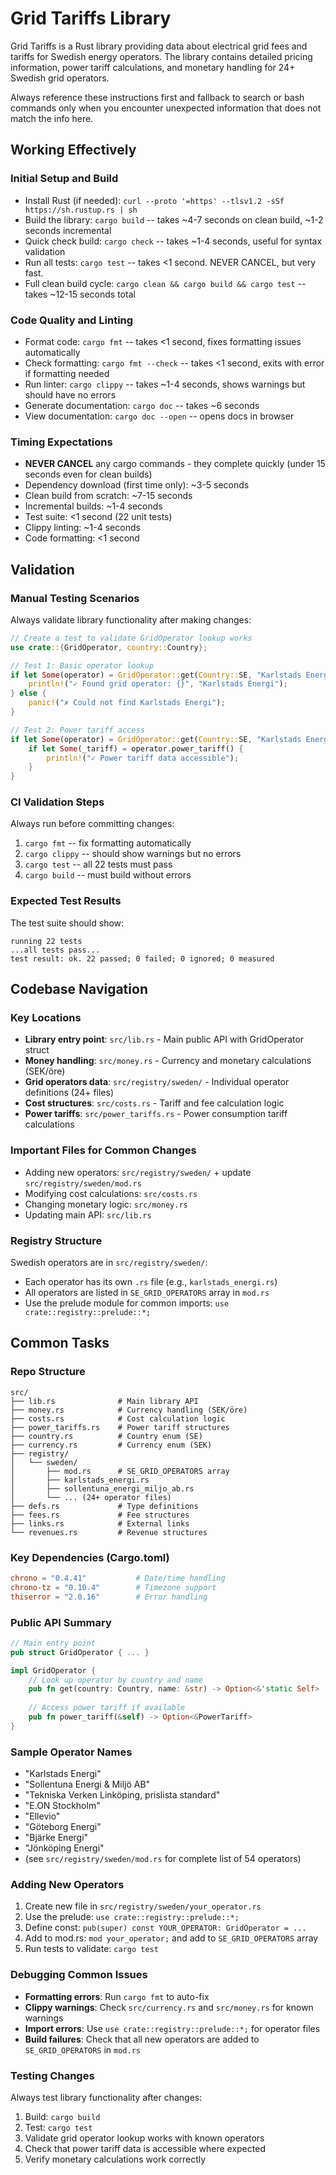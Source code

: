 # Grid Tariffs Library

Grid Tariffs is a Rust library providing data about electrical grid fees and tariffs for Swedish energy operators. The library contains detailed pricing information, power tariff calculations, and monetary handling for 24+ Swedish grid operators.

Always reference these instructions first and fallback to search or bash commands only when you encounter unexpected information that does not match the info here.

## Working Effectively

### Initial Setup and Build
- Install Rust (if needed): `curl --proto '=https' --tlsv1.2 -sSf https://sh.rustup.rs | sh`
- Build the library: `cargo build` -- takes ~4-7 seconds on clean build, ~1-2 seconds incremental
- Quick check build: `cargo check` -- takes ~1-4 seconds, useful for syntax validation
- Run all tests: `cargo test` -- takes <1 second. NEVER CANCEL, but very fast.
- Full clean build cycle: `cargo clean && cargo build && cargo test` -- takes ~12-15 seconds total

### Code Quality and Linting  
- Format code: `cargo fmt` -- takes <1 second, fixes formatting issues automatically
- Check formatting: `cargo fmt --check` -- takes <1 second, exits with error if formatting needed
- Run linter: `cargo clippy` -- takes ~1-4 seconds, shows warnings but should have no errors
- Generate documentation: `cargo doc` -- takes ~6 seconds
- View documentation: `cargo doc --open` -- opens docs in browser

### Timing Expectations
- **NEVER CANCEL** any cargo commands - they complete quickly (under 15 seconds even for clean builds)
- Dependency download (first time only): ~3-5 seconds
- Clean build from scratch: ~7-15 seconds  
- Incremental builds: ~1-4 seconds
- Test suite: <1 second (22 unit tests)
- Clippy linting: ~1-4 seconds
- Code formatting: <1 second

## Validation

### Manual Testing Scenarios
Always validate library functionality after making changes:
```rust
// Create a test to validate GridOperator lookup works
use crate::{GridOperator, country::Country};

// Test 1: Basic operator lookup
if let Some(operator) = GridOperator::get(Country::SE, "Karlstads Energi") {
    println!("✓ Found grid operator: {}", "Karlstads Energi");
} else {
    panic!("✗ Could not find Karlstads Energi");
}

// Test 2: Power tariff access  
if let Some(operator) = GridOperator::get(Country::SE, "Karlstads Energi") {
    if let Some(_tariff) = operator.power_tariff() {
        println!("✓ Power tariff data accessible");
    }
}
```

### CI Validation Steps
Always run before committing changes:
1. `cargo fmt` -- fix formatting automatically
2. `cargo clippy` -- should show warnings but no errors  
3. `cargo test` -- all 22 tests must pass
4. `cargo build` -- must build without errors

### Expected Test Results
The test suite should show:
```
running 22 tests
...all tests pass...
test result: ok. 22 passed; 0 failed; 0 ignored; 0 measured
```

## Codebase Navigation

### Key Locations
- **Library entry point**: `src/lib.rs` - Main public API with GridOperator struct
- **Money handling**: `src/money.rs` - Currency and monetary calculations (SEK/öre)
- **Grid operators data**: `src/registry/sweden/` - Individual operator definitions (24+ files)
- **Cost structures**: `src/costs.rs` - Tariff and fee calculation logic
- **Power tariffs**: `src/power_tariffs.rs` - Power consumption tariff calculations

### Important Files for Common Changes
- Adding new operators: `src/registry/sweden/` + update `src/registry/sweden/mod.rs`
- Modifying cost calculations: `src/costs.rs`  
- Changing monetary logic: `src/money.rs`
- Updating main API: `src/lib.rs`

### Registry Structure
Swedish operators are in `src/registry/sweden/`:
- Each operator has its own `.rs` file (e.g., `karlstads_energi.rs`)
- All operators are listed in `SE_GRID_OPERATORS` array in `mod.rs`
- Use the prelude module for common imports: `use crate::registry::prelude::*;`

## Common Tasks

### Repo Structure
```
src/
├── lib.rs              # Main library API  
├── money.rs            # Currency handling (SEK/öre)
├── costs.rs            # Cost calculation logic
├── power_tariffs.rs    # Power tariff structures
├── country.rs          # Country enum (SE)
├── currency.rs         # Currency enum (SEK)
├── registry/
│   └── sweden/
│       ├── mod.rs      # SE_GRID_OPERATORS array
│       ├── karlstads_energi.rs
│       ├── sollentuna_energi_miljo_ab.rs
│       └── ... (24+ operator files)
├── defs.rs             # Type definitions
├── fees.rs             # Fee structures  
├── links.rs            # External links
└── revenues.rs         # Revenue structures
```

### Key Dependencies (Cargo.toml)
```toml
chrono = "0.4.41"           # Date/time handling
chrono-tz = "0.10.4"        # Timezone support  
thiserror = "2.0.16"        # Error handling
```

### Public API Summary
```rust
// Main entry point
pub struct GridOperator { ... }

impl GridOperator {
    // Look up operator by country and name
    pub fn get(country: Country, name: &str) -> Option<&'static Self>
    
    // Access power tariff if available
    pub fn power_tariff(&self) -> Option<&PowerTariff>
}
```

### Sample Operator Names  
- "Karlstads Energi"
- "Sollentuna Energi & Miljö AB"
- "Tekniska Verken Linköping, prislista standard"
- "E.ON Stockholm" 
- "Ellevio"
- "Göteborg Energi"
- "Bjärke Energi"
- "Jönköping Energi"
- (see `src/registry/sweden/mod.rs` for complete list of 54 operators)

### Adding New Operators
1. Create new file in `src/registry/sweden/your_operator.rs`
2. Use the prelude: `use crate::registry::prelude::*;`
3. Define const: `pub(super) const YOUR_OPERATOR: GridOperator = ...`  
4. Add to mod.rs: `mod your_operator;` and add to `SE_GRID_OPERATORS` array
5. Run tests to validate: `cargo test`

### Debugging Common Issues
- **Formatting errors**: Run `cargo fmt` to auto-fix
- **Clippy warnings**: Check `src/currency.rs` and `src/money.rs` for known warnings
- **Import errors**: Use `use crate::registry::prelude::*;` for operator files
- **Build failures**: Check that all new operators are added to `SE_GRID_OPERATORS` in `mod.rs`

### Testing Changes
Always test library functionality after changes:
1. Build: `cargo build`
2. Test: `cargo test`  
3. Validate grid operator lookup works with known operators
4. Check that power tariff data is accessible where expected
5. Verify monetary calculations work correctly